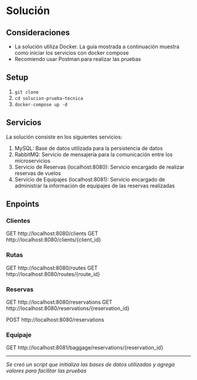 # Solución

## Consideraciones

- La solución utiliza Docker. La guía mostrada a continuación muestra como iniciar los servicios con docker compose
- Recomiendo usar Postman para realizar las pruebas

## Setup

1. `git clone `
2. `cd solucion-prueba-tecnica`
3. `docker-compose up -d`

## Servicios

La solución consiste en los siguientes servicios:

1. MySQL: Base de datos utilizada para la persistencia de datos
2. RabbitMQ: Servicio de mensajería para la comunicación entre los microservicios
3. Servicio de Reservas  (localhost:8080): Servicio encargado de realizar reservas de vuelos
4. Servicio de Equipajes (localhost:8081): Servicio encargado de administrar la información de equipajes de las reservas realizadas

## Enpoints

### Clientes

GET http://localhost:8080/clients
GET http://localhost:8080/clients/{client_id}

### Rutas

GET http://localhost:8080/routes
GET http://localhost:8080/routes/{route_id}

### Reservas

GET http://localhost:8080/reservations
GET http://localhost:8080/reservations/{reservation_id}

POST http://localhost:8080/reservations

### Equipaje

GET http://localhost:8081/baggage/reservations/{reservation_id}

---

*Se creó un script que initializa las bases de datos utilizadas y agrega valores para facilitar las pruebas*



